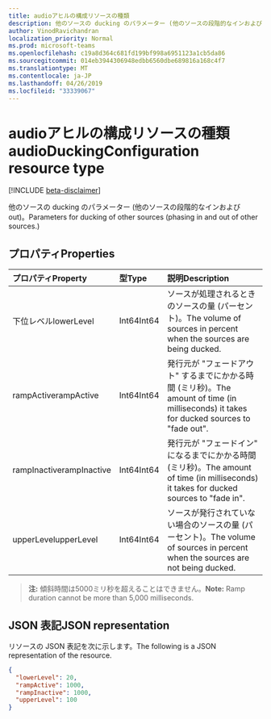 ```yaml
---
title: audioアヒルの構成リソースの種類
description: 他のソースの ducking のパラメーター (他のソースの段階的なインおよび out)。
author: VinodRavichandran
localization_priority: Normal
ms.prod: microsoft-teams
ms.openlocfilehash: c19a8d364c681fd199bf998a6951123a1cb5da86
ms.sourcegitcommit: 014eb3944306948edbb6560dbe689816a168c4f7
ms.translationtype: MT
ms.contentlocale: ja-JP
ms.lasthandoff: 04/26/2019
ms.locfileid: "33339067"
---
```

# <a name="audioduckingconfiguration-resource-type"></a><span data-ttu-id="ec53d-103">audioアヒルの構成リソースの種類</span><span class="sxs-lookup"><span data-stu-id="ec53d-103">audioDuckingConfiguration resource type</span></span>

[!INCLUDE [beta-disclaimer](../../includes/beta-disclaimer.md)]

<span data-ttu-id="ec53d-104">他のソースの ducking のパラメーター (他のソースの段階的なインおよび out)。</span><span class="sxs-lookup"><span data-stu-id="ec53d-104">Parameters for ducking of other sources (phasing in and out of other sources.)</span></span>

## <a name="properties"></a><span data-ttu-id="ec53d-105">プロパティ</span><span class="sxs-lookup"><span data-stu-id="ec53d-105">Properties</span></span>

| <span data-ttu-id="ec53d-106">プロパティ</span><span class="sxs-lookup"><span data-stu-id="ec53d-106">Property</span></span>      | <span data-ttu-id="ec53d-107">型</span><span class="sxs-lookup"><span data-stu-id="ec53d-107">Type</span></span>     | <span data-ttu-id="ec53d-108">説明</span><span class="sxs-lookup"><span data-stu-id="ec53d-108">Description</span></span>                                                                     |
| :------------ | :------- | :-------------------------------------------------------------------------------|
| <span data-ttu-id="ec53d-109">下位レベル</span><span class="sxs-lookup"><span data-stu-id="ec53d-109">lowerLevel</span></span>    | <span data-ttu-id="ec53d-110">Int64</span><span class="sxs-lookup"><span data-stu-id="ec53d-110">Int64</span></span>    | <span data-ttu-id="ec53d-111">ソースが処理されるときのソースの量 (パーセント)。</span><span class="sxs-lookup"><span data-stu-id="ec53d-111">The volume of sources in percent when the sources are being ducked.</span></span>             |
| <span data-ttu-id="ec53d-112">rampActive</span><span class="sxs-lookup"><span data-stu-id="ec53d-112">rampActive</span></span>    | <span data-ttu-id="ec53d-113">Int64</span><span class="sxs-lookup"><span data-stu-id="ec53d-113">Int64</span></span>    | <span data-ttu-id="ec53d-114">発行元が "フェードアウト" するまでにかかる時間 (ミリ秒)。</span><span class="sxs-lookup"><span data-stu-id="ec53d-114">The amount of time (in milliseconds) it takes for ducked sources to "fade out".</span></span> |
| <span data-ttu-id="ec53d-115">rampInactive</span><span class="sxs-lookup"><span data-stu-id="ec53d-115">rampInactive</span></span>  | <span data-ttu-id="ec53d-116">Int64</span><span class="sxs-lookup"><span data-stu-id="ec53d-116">Int64</span></span>    | <span data-ttu-id="ec53d-117">発行元が "フェードイン" になるまでにかかる時間 (ミリ秒)。</span><span class="sxs-lookup"><span data-stu-id="ec53d-117">The amount of time (in milliseconds) it takes for ducked sources to "fade in".</span></span>  |
| <span data-ttu-id="ec53d-118">upperLevel</span><span class="sxs-lookup"><span data-stu-id="ec53d-118">upperLevel</span></span>    | <span data-ttu-id="ec53d-119">Int64</span><span class="sxs-lookup"><span data-stu-id="ec53d-119">Int64</span></span>    | <span data-ttu-id="ec53d-120">ソースが発行されていない場合のソースの量 (パーセント)。</span><span class="sxs-lookup"><span data-stu-id="ec53d-120">The volume of sources in percent when the sources are not being ducked.</span></span>         |

> <span data-ttu-id="ec53d-121">**注:** 傾斜時間は5000ミリ秒を超えることはできません。</span><span class="sxs-lookup"><span data-stu-id="ec53d-121">**Note:** Ramp duration cannot be more than 5,000 milliseconds.</span></span>

## <a name="json-representation"></a><span data-ttu-id="ec53d-122">JSON 表記</span><span class="sxs-lookup"><span data-stu-id="ec53d-122">JSON representation</span></span>

<span data-ttu-id="ec53d-123">リソースの JSON 表記を次に示します。</span><span class="sxs-lookup"><span data-stu-id="ec53d-123">The following is a JSON representation of the resource.</span></span>

<!-- {
  "blockType": "resource",
  "optionalProperties": [

  ],
  "@odata.type": "microsoft.graph.audioDuckingConfiguration"
}-->
```json
{
  "lowerLevel": 20,
  "rampActive": 1000,
  "rampInactive": 1000,
  "upperLevel": 100
}
```
<!-- uuid: 8fcb5dbc-d5aa-4681-8e31-b001d5168d79
2015-10-25 14:57:30 UTC -->
<!--
{
  "type": "#page.annotation",
  "description": "audioDuckingConfiguration resource",
  "keywords": "",
  "section": "documentation",
  "tocPath": "",
  "suppressions": []
}
-->
